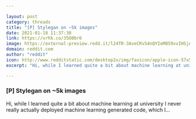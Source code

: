```yaml
---

layout: post
category: threads
title: "[P] Stylegan on ~5k images"
date: 2021-01-18 11:37:30
link: https://vrhk.co/35O0br6
image: https://external-preview.redd.it/l24TR-3AveCRv54nQYIeM859vvIHSjAwCDTsVDMwtSU.jpg?width=400&height=209.42408377&auto=webp&crop=400:209.42408377,smart&s=733f235d0f98af3a0db9b69f0dad732a740ee465
domain: reddit.com
author: "reddit"
icon: http://www.redditstatic.com/desktop2x/img/favicon/apple-icon-57x57.png
excerpt: "Hi, while I learned quite a bit about machine learning at university I never really actually deployed machine learning generated code, which I..."

---
```


### [P] Stylegan on ~5k images

Hi, while I learned quite a bit about machine learning at university I never really actually deployed machine learning generated code, which I...